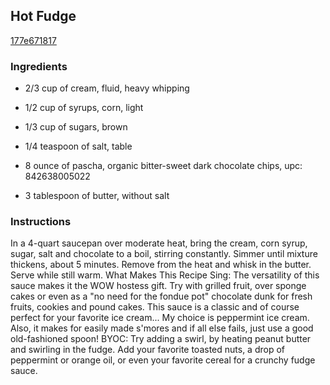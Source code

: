 ## Hot Fudge

[177e671817](http://www.foodnetwork.com/recipes/claire-robinson/hot-fudge-recipe.html)

### Ingredients

 - 2/3 cup of cream, fluid, heavy whipping

 - 1/2 cup of syrups, corn, light

 - 1/3 cup of sugars, brown

 - 1/4 teaspoon of salt, table

 - 8 ounce of pascha, organic bitter-sweet dark chocolate chips, upc: 842638005022

 - 3 tablespoon of butter, without salt

### Instructions

In a 4-quart saucepan over moderate heat, bring the cream, corn syrup, sugar, salt and chocolate to a boil, stirring constantly. Simmer until mixture thickens, about 5 minutes. Remove from the heat and whisk in the butter. Serve while still warm. What Makes This Recipe Sing: The versatility of this sauce makes it the WOW hostess gift. Try with grilled fruit, over sponge cakes or even as a "no need for the fondue pot" chocolate dunk for fresh fruits, cookies and pound cakes. This sauce is a classic and of course perfect for your favorite ice cream... My choice is peppermint ice cream. Also, it makes for easily made s'mores and if all else fails, just use a good old-fashioned spoon! BYOC: Try adding a swirl, by heating peanut butter and swirling in the fudge. Add your favorite toasted nuts, a drop of peppermint or orange oil, or even your favorite cereal for a crunchy fudge sauce.